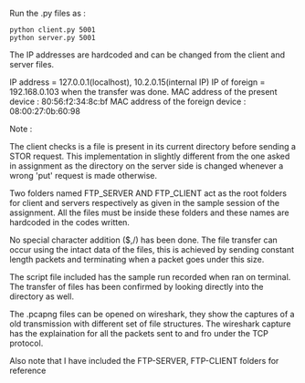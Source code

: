 

Run the .py files as :
	
	python client.py 5001
	python server.py 5001

The IP addresses are hardcoded and can be changed from the
client and server files.

IP address = 127.0.0.1(localhost), 10.2.0.15(internal IP)
IP of foreign = 192.168.0.103 when the transfer was done.
MAC address of the present device : 80:56:f2:34:8c:bf
MAC address of the foreign device : 08:00:27:0b:60:98

Note :

The client checks is a file is present in its current directory 
before sending a STOR request. This implementation in slightly 
different from the one asked in assignment as the directory on 
the server side is changed whenever a wrong 'put' request is made
otherwise. 

Two folders named FTP_SERVER AND FTP_CLIENT act as the root folders
for client and servers respectively as given in the sample session of the
assignment. All the files must be inside these folders and these names are 
hardcoded in the codes written. 

No special character addition ($,/) has been done. The file transfer can occur
using the intact data of the files, this is achieved by sending constant length
packets and terminating when a packet goes under this size.

The script file included has the sample run recorded when ran on terminal.
The transfer of files has been confirmed by looking directly into the 
directory as well.

The .pcapng files can be opened on wireshark, they show the captures of a old
transmission with different set of file structures. The wireshark capture has
the explaination for all the packets sent to and fro under the TCP protocol.

Also note that I have included the FTP-SERVER, FTP-CLIENT folders for reference

